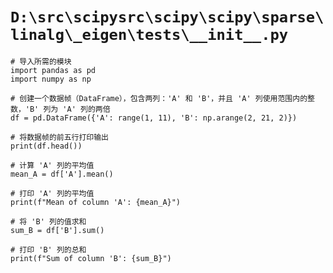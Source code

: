 # `D:\src\scipysrc\scipy\scipy\sparse\linalg\_eigen\tests\__init__.py`

```
# 导入所需的模块
import pandas as pd
import numpy as np

# 创建一个数据帧（DataFrame），包含两列：'A' 和 'B'，并且 'A' 列使用范围内的整数，'B' 列为 'A' 列的两倍
df = pd.DataFrame({'A': range(1, 11), 'B': np.arange(2, 21, 2)})

# 将数据帧的前五行打印输出
print(df.head())

# 计算 'A' 列的平均值
mean_A = df['A'].mean()

# 打印 'A' 列的平均值
print(f"Mean of column 'A': {mean_A}")

# 将 'B' 列的值求和
sum_B = df['B'].sum()

# 打印 'B' 列的总和
print(f"Sum of column 'B': {sum_B}")
```